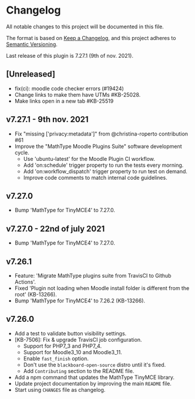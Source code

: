 # Changelog

All notable changes to this project will be documented in this file.

The format is based on [Keep a Changelog](https://keepachangelog.com/en/1.0.0/),
and this project adheres to [Semantic Versioning](https://semver.org/spec/v2.0.0.html).

Last release of this plugin is 7.27.1 (9th of nov. 2021).

## [Unreleased]

- fix(ci): moodle code checker errors (#19424)
- Change links to make them have UTMs #KB-25028.
- Make links open in a new tab #KB-25519

## v7.27.1 - 9th nov. 2021
- Fix "missing ['privacy:metadata']" from @christina-roperto contribution #61
- Improve the "MathType Moodle Plugins Suite" software development cycle.
  - Use 'ubuntu-latest' for the Moodle Plugin CI workflow.
  - Add 'on:schedule' trigger property to run the tests every morning.
  - Add 'on:workflow_dispatch' trigger property to run test on demand.
  - Improve code comments to match internal code guidelines.
## v7.27.0
- Bump 'MathType for TinyMCE4' to 7.27.0.

## v7.27.0 - 22nd of july 2021
- Bump 'MathType for TinyMCE4' to 7.27.0.

## v7.26.1
- Feature: 'Migrate MathType plugins suite from TravisCI to Github Actions'.
- Fixed 'Plugin not loading when Moodle install folder is different from the root' (KB-13266).
- Bump 'MathType for TinyMCE4' to 7.26.2 (KB-13266).

## v7.26.0
- Add a test to validate button visibility settings.
- [KB-7506]: Fix & upgrade TravisCI job configuration.
  - Support for PHP7_3 and PHP7_4.
  - Support for Moodle3_10 and Moodle3_11.
  - Enable `fast_finish` option.
  - Don't use the `blackboard-open-source` distro until it's fixed.
  - Add `Contributing` section to the README file.
- Add a npm command that updates the MathType TinyMCE library. 
- Update project documentation by improving the main `README` file.
- Start using `CHANGES` file as changelog.